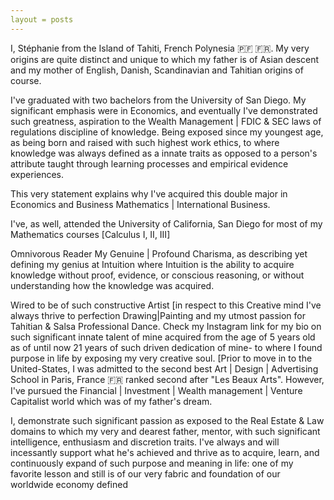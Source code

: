 ```yaml
---
layout = posts
---
```

I, Stéphanie from the Island of Tahiti, French Polynesia 🇵🇫 🇫🇷.
My very origins are quite distinct and unique to which my father is of Asian descent and my mother of English, Danish, Scandinavian and Tahitian origins of course.

I've graduated with two bachelors from the University of San Diego.
My significant emphasis were in Economics, and eventually I've demonstrated such greatness, aspiration to the Wealth Management | FDIC & SEC laws of regulations discipline of knowledge.
Being exposed since my youngest age, as being born and raised with such highest work ethics, to where knowledge was always defined as a innate traits as opposed to a person's attribute taught through learning processes and empirical evidence experiences.

This very statement explains why I've acquired this double major in Economics and Business Mathematics | International Business.

I've, as well, attended the University of California, San Diego for most of my Mathematics courses [Calculus I, II, III]


Omnivorous Reader
My Genuine | Profound Charisma, as describing yet defining my genius at Intuition where Intuition is the ability to acquire knowledge without proof, evidence, or conscious reasoning, or without understanding how the knowledge was acquired.

Wired to be of such constructive Artist [in respect to this Creative mind  I've always thrive to perfection Drawing|Painting and my utmost passion for Tahitian & Salsa Professional Dance.
Check my Instagram link for my bio on such significant innate talent of mine acquired from the age of 5 years old as of until now 21 years of such driven dedication of mine- to where I found purpose in life by exposing my very creative soul. [Prior to move in to the United-States, I was admitted to the second best Art | Design | Advertising School in Paris, France 🇫🇷 ranked second after "Les Beaux Arts". However, I've pursued the Financial | Investment | Wealth management | Venture Capitalist world which was of my father's dream.

I, demonstrate such significant passion as exposed to the Real Estate & Law domains to which my very and dearest father, mentor, with such significant intelligence, enthusiasm and discretion traits. I've always and will incessantly support what he's achieved and thrive as to acquire, learn, and continuously expand of such purpose and meaning in life: one of my favorite lesson and still is of our very fabric and foundation of our worldwide economy defined
